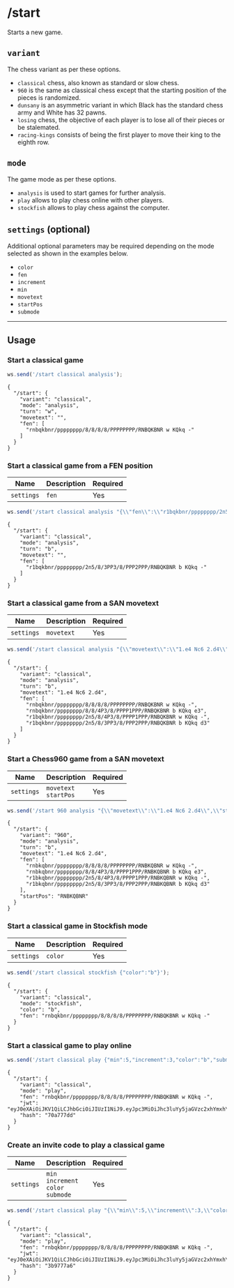 # /start

Starts a new game.

## `variant`

The chess variant as per these options.

- `classical` chess, also known as standard or slow chess.
- `960` is the same as classical chess except that the starting position of the pieces is randomized.
- `dunsany` is an asymmetric variant in which Black has the standard chess army and White has 32 pawns.
- `losing` chess, the objective of each player is to lose all of their pieces or be stalemated.
- `racing-kings` consists of being the first player to move their king to the eighth row.

## `mode`

The game mode as per these options.

- `analysis` is used to start games for further analysis.
- `play` allows to play chess online with other players.
- `stockfish` allows to play chess against the computer.

## `settings` (optional)

Additional optional parameters may be required depending on the mode selected as shown in the examples below.

- `color`
- `fen`
- `increment`
- `min`
- `movetext`
- `startPos`
- `submode`

---

## Usage

### Start a classical game

```js
ws.send('/start classical analysis');
```

```text
{
  "/start": {
    "variant": "classical",
    "mode": "analysis",
    "turn": "w",
    "movetext": "",
    "fen": [
      "rnbqkbnr/pppppppp/8/8/8/8/PPPPPPPP/RNBQKBNR w KQkq -"
    ]
  }
}
```

### Start a classical game from a FEN position

| Name | Description | Required |
| ---- | ----------- | -------- |
| `settings` | `fen` | Yes |

```js
ws.send('/start classical analysis "{\\"fen\\":\\"r1bqkbnr/pppppppp/2n5/8/3PP3/8/PPP2PPP/RNBQKBNR b KQkq d3\\"}"');
```

```text
{
  "/start": {
    "variant": "classical",
    "mode": "analysis",
    "turn": "b",
    "movetext": "",
    "fen": [
      "r1bqkbnr/pppppppp/2n5/8/3PP3/8/PPP2PPP/RNBQKBNR b KQkq -"
    ]
  }
}
```

### Start a classical game from a SAN movetext

| Name | Description | Required |
| ---- | ----------- | -------- |
| `settings` | `movetext` | Yes |

```js
ws.send('/start classical analysis "{\\"movetext\\":\\"1.e4 Nc6 2.d4\\"}"');
```

```text
{
  "/start": {
    "variant": "classical",
    "mode": "analysis",
    "turn": "b",
    "movetext": "1.e4 Nc6 2.d4",
    "fen": [
      "rnbqkbnr/pppppppp/8/8/8/8/PPPPPPPP/RNBQKBNR w KQkq -",
      "rnbqkbnr/pppppppp/8/8/4P3/8/PPPP1PPP/RNBQKBNR b KQkq e3",
      "r1bqkbnr/pppppppp/2n5/8/4P3/8/PPPP1PPP/RNBQKBNR w KQkq -",
      "r1bqkbnr/pppppppp/2n5/8/3PP3/8/PPP2PPP/RNBQKBNR b KQkq d3"
    ]
  }
}
```

### Start a Chess960 game from a SAN movetext

| Name | Description | Required |
| ---- | ----------- | -------- |
| `settings` | `movetext`<br/>`startPos` | Yes |

```js
ws.send('/start 960 analysis "{\\"movetext\\":\\"1.e4 Nc6 2.d4\\",\\"startPos\\":\\"BNRKQBRN\\"}"');
```

```text
{
  "/start": {
    "variant": "960",
    "mode": "analysis",
    "turn": "b",
    "movetext": "1.e4 Nc6 2.d4",
    "fen": [
      "rnbkqbnr/pppppppp/8/8/8/8/PPPPPPPP/RNBKQBNR w KQkq -",
      "rnbkqbnr/pppppppp/8/8/4P3/8/PPPP1PPP/RNBKQBNR b KQkq e3",
      "r1bkqbnr/pppppppp/2n5/8/4P3/8/PPPP1PPP/RNBKQBNR w KQkq -",
      "r1bkqbnr/pppppppp/2n5/8/3PP3/8/PPP2PPP/RNBKQBNR b KQkq d3"
    ],
    "startPos": "RNBKQBNR"
  }
}
```

### Start a classical game in Stockfish mode

| Name | Description | Required |
| ---- | ----------- | -------- |
| `settings` | `color` | Yes |

```js
ws.send('/start classical stockfish {"color":"b"}');
```

```text
{
  "/start": {
    "variant": "classical",
    "mode": "stockfish",
    "color": "b",
    "fen": "rnbqkbnr/pppppppp/8/8/8/8/PPPPPPPP/RNBQKBNR w KQkq -"
  }
}
```

### Start a classical game to play online

```js
ws.send('/start classical play {"min":5,"increment":3,"color":"b","submode":"online"}');
```

```text
{
  "/start": {
    "variant": "classical",
    "mode": "play",
    "fen": "rnbqkbnr/pppppppp/8/8/8/8/PPPPPPPP/RNBQKBNR w KQkq -",
    "jwt": "eyJ0eXAiOiJKV1QiLCJhbGciOiJIUzI1NiJ9.eyJpc3MiOiJhc3luYy5jaGVzc2xhYmxhYi5vcmciLCJpYXQiOjE3MjE0MDIyNzksImV4cCI6MTcyMTQwNTg3OSwidmFyaWFudCI6ImNsYXNzaWNhbCIsInN1Ym1vZGUiOiJvbmxpbmUiLCJjb2xvciI6ImIiLCJtaW4iOjUsImluY3JlbWVudCI6MywiZmVuIjoicm5icWtibnIvcHBwcHBwcHAvOC84LzgvOC9QUFBQUFBQUC9STkJRS0JOUiB3IEtRa3EgLSJ9.ftJf7UkcL7EwrjsKQh29VgLHKVtKXggl5TZIruRdKoA",
    "hash": "70a777dd"
  }
}
```

### Create an invite code to play a classical game

| Name | Description | Required |
| ---- | ----------- | -------- |
| `settings` | `min`<br/>`increment`<br/>`color`<br/>`submode` | Yes |

```js
ws.send('/start classical play "{\\"min\\":5,\\"increment\\":3,\\"color\\":\\"w\\",\\"submode\\":\\"friend\\"}"');
```

```text
{
  "/start": {
    "variant": "classical",
    "mode": "play",
    "fen": "rnbqkbnr/pppppppp/8/8/8/8/PPPPPPPP/RNBQKBNR w KQkq -",
    "jwt": "eyJ0eXAiOiJKV1QiLCJhbGciOiJIUzI1NiJ9.eyJpc3MiOiJhc3luYy5jaGVzc2xhYmxhYi5vcmciLCJpYXQiOjE3MjE0MDI1MDYsImV4cCI6MTcyMTQwNjEwNiwidmFyaWFudCI6ImNsYXNzaWNhbCIsInN1Ym1vZGUiOiJmcmllbmQiLCJjb2xvciI6InciLCJtaW4iOjUsImluY3JlbWVudCI6MywiZmVuIjoicm5icWtibnIvcHBwcHBwcHAvOC84LzgvOC9QUFBQUFBQUC9STkJRS0JOUiB3IEtRa3EgLSJ9.myjbwTAy_z8CxnPwIQiJqzqYpGmj8bg52R89HB53NrQ",
    "hash": "3b9777a6"
  }
}
```

